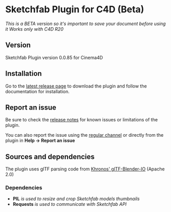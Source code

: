 # Sketchfab Plugin for C4D (Beta)

_This is a BETA version so it's important to save your document before using it_
_Works only with C4D R20_

## Version
Sketchfab Plugin version 0.0.85 for Cinema4D

## Installation
Go to the [latest release page](https://github.com/sketchfab/c4d-plugin/releases/latest) to download the plugin and follow the documentation for installation.

## Report an issue

Be sure to check the [release notes](https://github.com/sketchfab/c4d-plugin/releases/latest) for known issues or limitations of the plugin.

You can also report the issue using the [regular channel](https://help.sketchfab.com/hc/en-us/requests/new?type=exporters&subject=Cinema4D+Plugin) or directly from the plugin in **Help -> Report an issue**


## Sources and dependencies

The plugin uses glTF parsing code from [Khronos' glTF-Blender-IO](https://github.com/KhronosGroup/glTF-Blender-IO) (Apache 2.0)

### Dependencies
* **PIL** _is used to resize and crop Sketchfab models thumbnails_
* **Requests** _is used to communicate with Sketchfab API_
